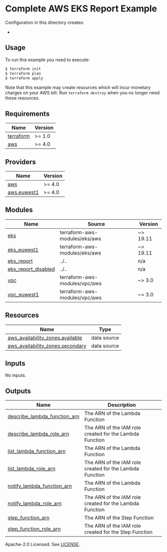 # Complete AWS EKS Report Example

Configuration in this directory creates:

- <XXX>

## Usage

To run this example you need to execute:

```bash
$ terraform init
$ terraform plan
$ terraform apply
```

Note that this example may create resources which will incur monetary charges on your AWS bill. Run `terraform destroy` when you no longer need these resources.

<!-- BEGINNING OF PRE-COMMIT-TERRAFORM DOCS HOOK -->
## Requirements

| Name | Version |
|------|---------|
| <a name="requirement_terraform"></a> [terraform](#requirement\_terraform) | >= 1.0 |
| <a name="requirement_aws"></a> [aws](#requirement\_aws) | >= 4.0 |

## Providers

| Name | Version |
|------|---------|
| <a name="provider_aws"></a> [aws](#provider\_aws) | >= 4.0 |
| <a name="provider_aws.euwest1"></a> [aws.euwest1](#provider\_aws.euwest1) | >= 4.0 |

## Modules

| Name | Source | Version |
|------|--------|---------|
| <a name="module_eks"></a> [eks](#module\_eks) | terraform-aws-modules/eks/aws | ~> 19.11 |
| <a name="module_eks_euwest1"></a> [eks\_euwest1](#module\_eks\_euwest1) | terraform-aws-modules/eks/aws | ~> 19.11 |
| <a name="module_eks_report"></a> [eks\_report](#module\_eks\_report) | ../.. | n/a |
| <a name="module_eks_report_disabled"></a> [eks\_report\_disabled](#module\_eks\_report\_disabled) | ../.. | n/a |
| <a name="module_vpc"></a> [vpc](#module\_vpc) | terraform-aws-modules/vpc/aws | ~> 3.0 |
| <a name="module_vpc_euwest1"></a> [vpc\_euwest1](#module\_vpc\_euwest1) | terraform-aws-modules/vpc/aws | ~> 3.0 |

## Resources

| Name | Type |
|------|------|
| [aws_availability_zones.available](https://registry.terraform.io/providers/hashicorp/aws/latest/docs/data-sources/availability_zones) | data source |
| [aws_availability_zones.secondary](https://registry.terraform.io/providers/hashicorp/aws/latest/docs/data-sources/availability_zones) | data source |

## Inputs

No inputs.

## Outputs

| Name | Description |
|------|-------------|
| <a name="output_describe_lambda_function_arn"></a> [describe\_lambda\_function\_arn](#output\_describe\_lambda\_function\_arn) | The ARN of the Lambda Function |
| <a name="output_describe_lambda_role_arn"></a> [describe\_lambda\_role\_arn](#output\_describe\_lambda\_role\_arn) | The ARN of the IAM role created for the Lambda Function |
| <a name="output_list_lambda_function_arn"></a> [list\_lambda\_function\_arn](#output\_list\_lambda\_function\_arn) | The ARN of the Lambda Function |
| <a name="output_list_lambda_role_arn"></a> [list\_lambda\_role\_arn](#output\_list\_lambda\_role\_arn) | The ARN of the IAM role created for the Lambda Function |
| <a name="output_notify_lambda_function_arn"></a> [notify\_lambda\_function\_arn](#output\_notify\_lambda\_function\_arn) | The ARN of the Lambda Function |
| <a name="output_notify_lambda_role_arn"></a> [notify\_lambda\_role\_arn](#output\_notify\_lambda\_role\_arn) | The ARN of the IAM role created for the Lambda Function |
| <a name="output_step_function_arn"></a> [step\_function\_arn](#output\_step\_function\_arn) | The ARN of the Step Function |
| <a name="output_step_function_role_arn"></a> [step\_function\_role\_arn](#output\_step\_function\_role\_arn) | The ARN of the IAM role created for the Step Function |
<!-- END OF PRE-COMMIT-TERRAFORM DOCS HOOK -->

Apache-2.0 Licensed. See [LICENSE](https://github.com/clowdhaus/terraform-aws-eks-report/blob/main/LICENSE).
